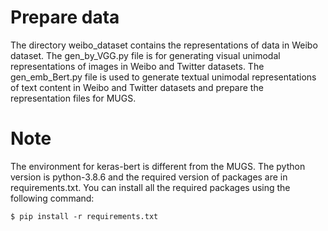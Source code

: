 # Prepare data
The directory weibo_dataset contains the representations of data in Weibo dataset.
The gen_by_VGG.py file is for generating visual unimodal representations of images in Weibo and Twitter datasets. 
The gen_emb_Bert.py file is used to generate textual unimodal representations of text content in Weibo and Twitter datasets and prepare the representation files for MUGS.

# Note
The environment for keras-bert is different from the MUGS. 
The python version is python-3.8.6 and the required version of packages are in requirements.txt.
You can install all the required packages using the following command:
```
$ pip install -r requirements.txt
```
